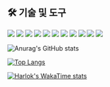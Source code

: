 ## 🛠 기술 및 도구
<a href="" target="_blank"><img src="https://img.shields.io/badge/JavaScript-F7DF1E?style=for-the-badge&logo=JavaScript&logoColor=white"/></a>
<a href="" target="_blank"><img src="https://img.shields.io/badge/TypeScript-3178C6?style=for-the-badge&logo=TypeScript&logoColor=white"/></a>
<a href="" target="_blank"><img src="https://img.shields.io/badge/Vue.js-4FC08D?style=for-the-badge&logo=Vue.js&logoColor=white"/></a>
<a href="" target="_blank"><img src="https://img.shields.io/badge/vuetify-1867C0?style=for-the-badge&logo=vuetify&logoColor=#1867C0"/></a>
<a href="" target="_blank"><img src="https://img.shields.io/badge/Nuxt.js-00DC82?style=for-the-badge&logo=Nuxt.js&logoColor=white"/></a>
<a href="" target="_blank"><img src="https://img.shields.io/badge/Flutter-02569B?style=for-the-badge&logo=Flutter&logoColor=white"/></a>
<a href="" target="_blank"><img src="https://img.shields.io/badge/HTML5-E34F26?style=for-the-badge&logo=HTML5&logoColor=white"/></a>
<a href="" target="_blank"><img src="https://img.shields.io/badge/CSS3-1572B6?style=for-the-badge&logo=CSS3&logoColor=white"/></a>
<a href="" target="_blank"><img src="https://img.shields.io/badge/UnoCSS-333333?style=for-the-badge&logo=UnoCSS&logoColor=white"/></a>
<a href="" target="_blank"><img src="https://img.shields.io/badge/Tailwind CSS-06B6D4?style=for-the-badge&logo=Tailwind CSS&logoColor=white"/></a>
<a href="" target="_blank"><img src="https://img.shields.io/badge/Firebase-FFCA28?style=for-the-badge&logo=Firebase&logoColor=white"/></a>

![Anurag's GitHub stats](https://github-readme-stats.vercel.app/api?username=dayeon5952&show_icons=true&theme=blueberry&count_private=true)

[![Top Langs](https://github-readme-stats.vercel.app/api/top-langs/?username=dayeon5952&layout=compact)](https://github.com/anuraghazra/github-readme-stats)

<!-- [![Readme Card](https://github-readme-stats.vercel.app/api/pin/?username=dayeon5952&repo=dayeon5952.github.io)](https://github.com/anuraghazra/github-readme-stats) -->

[![Harlok's WakaTime stats](https://github-readme-stats.vercel.app/api/wakatime?username=dayeon5952)](https://github.com/anuraghazra/github-readme-stats)
